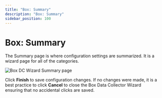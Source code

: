 ```yaml
---
title: "Box: Summary"
description: "Box: Summary"
sidebar_position: 100
---
```


# Box: Summary

The Summary page is where configuration settings are summarized. It is a wizard page for all of the
categories.

![Box DC Wizard Summary page](/img/product_docs/accessanalyzer/11.6/admin/datacollector/box/summary.webp)

Click **Finish** to save configuration changes. If no changes were made, it is a best practice to
click **Cancel** to close the Box Data Collector Wizard ensuring that no accidental clicks are
saved.
